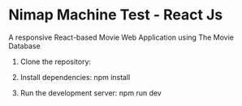 # Nimap Machine Test - React Js

A responsive React-based Movie Web Application using The Movie Database

1. Clone the repository:
   
2. Install dependencies:
   npm install

3. Run the development server:
   npm run dev
